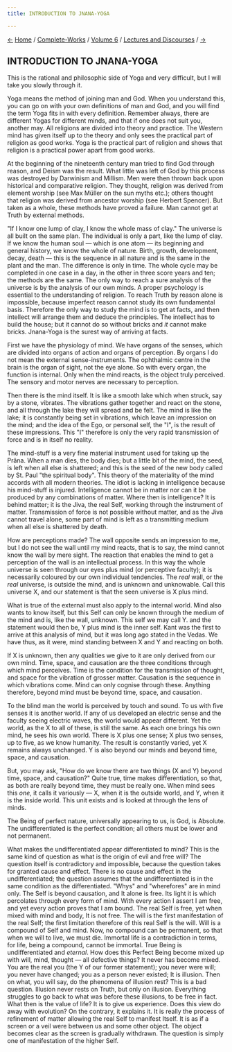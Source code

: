 ```yaml
---
title: INTRODUCTION TO JNANA-YOGA

---
```

<div>

[←](concentration_and_breathing.htm) [Home](../../../index.htm) /
[Complete-Works](../../complete_works.htm) / [Volume
6](../volume_6_contents.htm) / [Lectures and
Discourses](lectures_and_discourses_contents.htm)
/ [→](the_vedanta_philosophy_and_christianity.htm)

  

## INTRODUCTION TO JNANA-YOGA

This is the rational and philosophic side of Yoga and very difficult,
but I will take you slowly through it.

Yoga means the method of joining man and God. When you understand this,
you can go on with your own definitions of man and God, and you will
find the term Yoga fits in with every definition. Remember always, there
are different Yogas for different minds, and that if one does not suit
you, another may. All religions are divided into theory and practice.
The Western mind has given itself up to the theory and only sees the
practical part of religion as good works. Yoga is the practical part of
religion and shows that religion is a practical power apart from good
works.

At the beginning of the nineteenth century man tried to find God through
reason, and Deism was the result. What little was left of God by this
process was destroyed by Darwinism and Millism. Men were then thrown
back upon historical and comparative religion. They thought, religion
was derived from element worship (see Max Müller on the sun myths etc.);
others thought that religion was derived from ancestor worship (see
Herbert Spencer). But taken as a whole, these methods have proved a
failure. Man cannot get at Truth by external methods.

"If I know one lump of clay, I know the whole mass of clay." The
universe is all built on the same plan. The individual is only a part,
like the lump of clay. If we know the human soul — which is one atom —
its beginning and general history, we know the whole of nature. Birth,
growth, development, decay, death — this is the sequence in all nature
and is the same in the plant and the man. The difference is only in
time. The whole cycle may be completed in one case in a day, in the
other in three score years and ten; the methods are the same. The only
way to reach a sure analysis of the universe is by the analysis of our
own minds. A proper psychology is essential to the understanding of
religion. To reach Truth by reason alone is impossible, because
imperfect reason cannot study its own fundamental basis. Therefore the
only way to study the mind is to get at facts, and then intellect will
arrange them and deduce the principles. The intellect has to build the
house; but it cannot do so without bricks and *it* cannot make bricks.
Jnana-Yoga is the surest way of arriving at facts.

First we have the physiology of mind. We have organs of the senses,
which are divided into organs of action and organs of perception. By
organs I do not mean the external sense-instruments. The ophthalmic
centre in the brain is the organ of sight, not the eye alone. So with
every organ, the function is internal. Only when the mind reacts, is the
object truly perceived. The sensory and motor nerves are necessary to
perception.

Then there is the mind itself. It is like a smooth lake which when
struck, say by a stone, vibrates. The vibrations gather together and
react on the stone, and all through the lake they will spread and be
felt. The mind is like the lake; it is constantly being set in
vibrations, which leave an impression on the mind; and the idea of the
Ego, or personal self, the "I", is the result of these impressions. This
"I" therefore is only the very rapid transmission of force and is in
itself no reality.

The mind-stuff is a very fine material instrument used for taking up the
Prâna. When a man dies, the body dies; but a little bit of the mind, the
seed, is left when all else is shattered; and this is the seed of the
new body called by St. Paul "the spiritual body". This theory of the
materiality of the mind accords with all modern theories. The idiot is
lacking in intelligence because his mind-stuff is injured. Intelligence
cannot be in matter nor can it be produced by any combinations of
matter. Where then is intelligence? It is behind matter; it is the Jiva,
the real Self, working through the instrument of matter. Transmission of
force is not possible without matter, and as the Jiva cannot travel
alone, some part of mind is left as a transmitting medium when all else
is shattered by death.

How are perceptions made? The wall opposite sends an impression to me,
but I do not see the wall until my mind reacts, that is to say, the mind
cannot know the wall by mere sight. The reaction that enables the mind
to get a perception of the wall is an intellectual process. In this way
the whole universe is seen through our eyes plus mind (or perceptive
faculty); it is necessarily coloured by our own individual tendencies.
The *real* wall, or the *real* universe, is outside the mind, and is
unknown and unknowable. Call this universe X, and our statement is that
the seen universe is X plus mind.

What is true of the external must also apply to the internal world. Mind
also wants to know itself, but this Self can only be known through the
medium of the mind and is, like the wall, unknown. This self we may call
Y. and the statement would then be, Y plus mind is the inner self. Kant
was the first to arrive at this analysis of mind, but it was long ago
stated in the Vedas. We have thus, as it were, mind standing between X
and Y and reacting on both.

If X is unknown, then any qualities we give to it are only derived from
our own mind. Time, space, and causation are the three conditions
through which mind perceives. Time is the condition for the transmission
of thought, and space for the vibration of grosser matter. Causation is
the sequence in which vibrations come. Mind can only cognise through
these. Anything therefore, beyond mind must be beyond time, space, and
causation.

To the blind man the world is perceived by touch and sound. To us with
five senses it is another world. If any of us developed an electric
sense and the faculty seeing electric waves, the world would appear
different. Yet the world, as the X to all of these, is still the same.
As each one brings his own mind, he sees his own world. There is X plus
one sense; X plus two senses, up to five, as we know humanity. The
result is constantly varied, yet X remains always unchanged. Y is also
beyond our minds and beyond time, space, and causation.

But, you may ask, "How do we know there are two things (X and Y) beyond
time, space, and causation?" Quite true, time makes differentiation, so
that, as both are really beyond time, they must be really one. When mind
sees this *one*, it calls it variously — X, when it is the outside
world, and Y, when it is the inside world. This unit exists and is
looked at through the lens of minds.

The Being of perfect nature, universally appearing to us, is God, is
Absolute. The undifferentiated is the perfect condition; all others must
be lower and not permanent.

What makes the undifferentiated appear differentiated to mind? This is
the same kind of question as what is the origin of evil and free will?
The question itself is contradictory and impossible, because the
question takes for granted cause and effect. There is no cause and
effect in the undifferentiated; the question assumes that the
undifferentiated is in the same condition as the differentiated. "Whys"
and "wherefores" are in mind only. The Self is beyond causation, and It
alone is free. Its light it is which percolates through every form of
mind. With every action I assert I am free, and yet every action proves
that I am bound. The real Self is free, yet when mixed with mind and
body, It is not free. The will is the first manifestation of the real
Self; the first limitation therefore of this real Self is the will. Will
is a compound of Self and mind. Now, no compound can be permanent, so
that when we will to live, we must die. Immortal life is a contradiction
in terms, for life, being a compound, cannot be immortal. True Being is
undifferentiated and *eternal*. How does this Perfect Being become mixed
up with will, mind, thought — all defective things? It never has become
mixed. You are the real you (the Y of our former statement); you never
were will; you never have changed; you as a person never existed; It is
illusion. Then on what, you will say, do the phenomena of illusion rest?
This is a bad question. Illusion never rests on Truth, but only on
illusion. Everything struggles to go back to what was before these
illusions, to be free in fact. What then is the value of life? It is to
give us experience. Does this view do away with evolution? On the
contrary, it explains it. It is really the process of refinement of
matter allowing the real Self to manifest Itself. It is as if a screen
or a veil were between us and some other object. The object becomes
clear as the screen is gradually withdrawn. The question is simply one
of manifestation of the higher Self.

</div>
